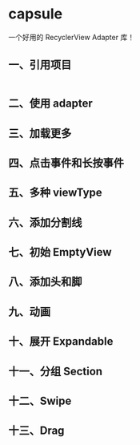 # capsule

一个好用的 RecyclerView Adapter 库！

## 一、引用项目
```

```



## 二、使用 adapter


## 三、加载更多


## 四、点击事件和长按事件


## 五、多种 viewType


## 六、添加分割线


## 七、初始 EmptyView


## 八、添加头和脚


## 九、动画


## 十、展开 Expandable


## 十一、分组 Section


## 十二、Swipe


## 十三、Drag



